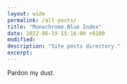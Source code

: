 ```yaml
---
layout: wide
permalink: /all-posts/
title: "Monochrome.Blue Index"
date: 2022-06-19 15:16:00 +0100 
modified: 
description: "Site posts directory."
excerpt: 
---
```


Pardon my dust.